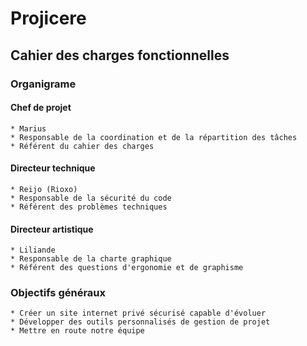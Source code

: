 # Projicere
## Cahier des charges fonctionnelles
### Organigrame
#### Chef de projet
	* Marius
	* Responsable de la coordination et de la répartition des tâches
	* Référent du cahier des charges
#### Directeur technique
	* Reijo (Rioxo)
	* Responsable de la sécurité du code
	* Référent des problèmes techniques
#### Directeur artistique
	* Liliande
	* Responsable de la charte graphique
	* Référent des questions d'ergonomie et de graphisme
### Objectifs généraux
	* Créer un site internet privé sécurisé capable d'évoluer
	* Développer des outils personnalisés de gestion de projet
	* Mettre en route notre équipe